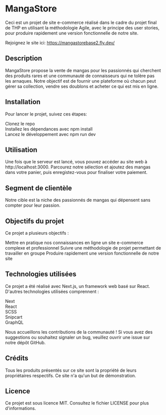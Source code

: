 # MangaStore
Ceci est un projet de site e-commerce réalisé dans le cadre du projet final de THP en utilisant la méthodologie Agile, avec le principe des user stories, pour produire rapidement une version fonctionnelle de notre site.  

Rejoignez le site ici: https://mangastorebase2.fly.dev/

## Description
MangaStore propose la vente de mangas pour les passionnés qui cherchent des produits rares et une communauté de connaisseurs qui ne tolère pas les arnaques. Notre objectif est de fournir une plateforme où chacun peut gérer sa collection, vendre ses doublons et acheter ce qui est mis en ligne.

## Installation
Pour lancer le projet, suivez ces étapes:

Clonez le repo  
Installez les dépendances avec npm install  
Lancez le développement avec npm run dev  

## Utilisation
Une fois que le serveur est lancé, vous pouvez accéder au site web à http://localhost:3000. Parcourez notre sélection et ajoutez des mangas dans votre panier, puis enregistez-vous pour finaliser votre paiement.

## Segment de clientèle
Notre cible est la niche des passionnés de mangas qui dépensent sans compter pour leur passion.

## Objectifs du projet
Ce projet a plusieurs objectifs :

Mettre en pratique nos connaissances en ligne un site e-commerce complexe et professionnel
Suivre une méthodologie de projet permettant de travailler en groupe
Produire rapidement une version fonctionnelle de notre site

## Technologies utilisées
Ce projet a été réalisé avec Next.js, un framework web basé sur React. D'autres technologies utilisées comprennent :

Next  
React  
SCSS  
Snipcart  
GraphQL  

Nous accueillons les contributions de la communauté ! Si vous avez des suggestions ou souhaitez signaler un bug, veuillez ouvrir une issue sur notre dépôt GitHub.

## Crédits
Tous les produits présentés sur ce site sont la propriété de leurs propriétaires respectifs. Ce site n'a qu'un but de démonstration.

## Licence
Ce projet est sous licence MIT. Consultez le fichier LICENSE pour plus d'informations.
